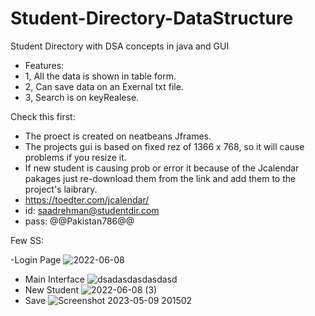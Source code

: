 # Student-Directory-DataStructure
Student Directory with DSA concepts in java and GUI
- Features:
- 1, All the data is shown in table form. 
- 2, Can save data on an Exernal txt file.
- 3, Search is on keyRealese.

Check this first:
- The proect is created on neatbeans Jframes.
- The projects gui is based on  fixed rez of  1366 x 768, so it will cause problems if you resize it.
- If new student is causing prob or error it because of the Jcalendar pakages just re-download them from the link and add them to the project's laibrary.
- https://toedter.com/jcalendar/
- id: saadrehman@studentdir.com   
- pass: @@Pakistan786@@


Few SS:

-Login Page
![2022-06-08](https://github.com/saadrehman10/Student-Directory-DataStructure/assets/125679304/50f74a48-fe9a-483e-ab5e-f85b7896ade0)
- Main Interface
![dsadasdasdasdasd](https://github.com/saadrehman10/Student-Directory-DataStructure/assets/125679304/daf5455a-c39e-47bc-b710-9b601fedd46f)
- New Student
![2022-06-08 (3)](https://github.com/saadrehman10/Student-Directory-DataStructure/assets/125679304/6d5e7164-e1ef-4ca2-be01-88281395fa4d)
- Save 
![Screenshot 2023-05-09 201502](https://github.com/saadrehman10/Student-Directory-DataStructure/assets/125679304/ebe4b13e-2ba9-4f1a-a77c-86876672bbc9)
